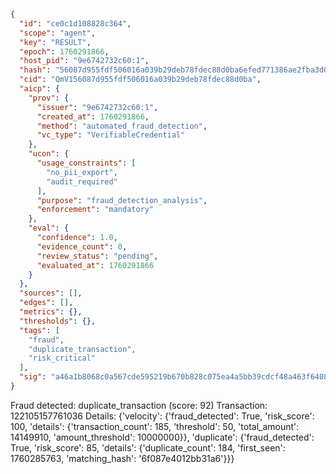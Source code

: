 ```json
{
  "id": "ce0c1d108828c364",
  "scope": "agent",
  "key": "RESULT",
  "epoch": 1760291866,
  "host_pid": "9e6742732c60:1",
  "hash": "56087d955fdf506016a039b29deb78fdec88d0ba6efed771386ae2fba3d0847c",
  "cid": "QmV156087d955fdf506016a039b29deb78fdec88d0ba",
  "aicp": {
    "prov": {
      "issuer": "9e6742732c60:1",
      "created_at": 1760291866,
      "method": "automated_fraud_detection",
      "vc_type": "VerifiableCredential"
    },
    "ucon": {
      "usage_constraints": [
        "no_pii_export",
        "audit_required"
      ],
      "purpose": "fraud_detection_analysis",
      "enforcement": "mandatory"
    },
    "eval": {
      "confidence": 1.0,
      "evidence_count": 0,
      "review_status": "pending",
      "evaluated_at": 1760291866
    }
  },
  "sources": [],
  "edges": [],
  "metrics": {},
  "thresholds": {},
  "tags": [
    "fraud",
    "duplicate_transaction",
    "risk_critical"
  ],
  "sig": "a46a1b8068c0a567cde595219b670b828c075ea4a5bb39cdcf48a463f6408268"
}
```

Fraud detected: duplicate_transaction (score: 92)
Transaction: 122105157761036
Details: {'velocity': {'fraud_detected': True, 'risk_score': 100, 'details': {'transaction_count': 185, 'threshold': 50, 'total_amount': 14149910, 'amount_threshold': 10000000}}, 'duplicate': {'fraud_detected': True, 'risk_score': 85, 'details': {'duplicate_count': 184, 'first_seen': 1760285763, 'matching_hash': '6f087e4012bb31a6'}}}